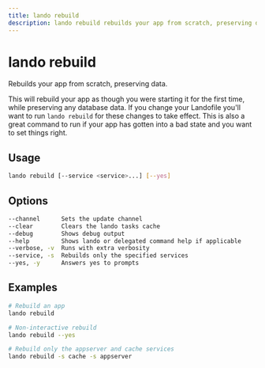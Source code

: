 ```yaml
---
title: lando rebuild
description: lando rebuild rebuilds your app from scratch, preserving data and re-running any configured build steps as though you were starting your app for the first time.
---
```


# lando rebuild

Rebuilds your app from scratch, preserving data.

This will rebuild your app as though you were starting it for the first time, while preserving any database data. If you change your Landofile you'll want to run `lando rebuild` for these changes to take effect. This is also a great command to run if your app has gotten into a bad state and you want to set things right.

## Usage

```sh
lando rebuild [--service <service>...] [--yes]
```

## Options

```sh
--channel      Sets the update channel                                                              [array] [choices: "edge", "none", "stable"]
--clear        Clears the lando tasks cache                                                                                           [boolean]
--debug        Shows debug output                                                                                                     [boolean]
--help         Shows lando or delegated command help if applicable                                                                    [boolean]
--verbose, -v  Runs with extra verbosity                                                                                                [count]
--service, -s  Rebuilds only the specified services                                                                                     [array]
--yes, -y      Answers yes to prompts                                                                                [boolean] [default: false]
```

## Examples

```sh
# Rebuild an app
lando rebuild

# Non-interactive rebuild
lando rebuild --yes

# Rebuild only the appserver and cache services
lando rebuild -s cache -s appserver
```
